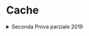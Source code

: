 # Cache

<details>
<summary>Seconda Prova parziale 2019</summary><br>

> Esercizio su cache. Si vuole progettare una cache a mappatura diretta per un sistema a 22 bit e blocchi di 32 byte. Rispondere alle domande che seguono supponendo di avere a disposizione uno spazio di 100KB sul microprocessore.

 ![Disegnino](/imgs/Cache.svg)

<details> 
<summary>Domande:</summary><br>

>a) Indicare la dimensione minima della cache in grado di garantire che su ciascuna slot non
collidano più di 128 blocchi. Esprimere il risultato nel formato XM (dove M=B,KB,MB,GB o
TB) arrotondando all'intero superiore (per esempio: 125KB).
<details>
<summary>Soluzione</summary><br>

>33Byte*2^(10) = 33KB dove 2^10 è la Line
</details>

>b) Indicare la struttura dell'indirizzo per la cache individuata nella domanda precedente,
specificando la dimensione dei vari campi (tag,line,byte) nel formato X:Y:Z (per esempio:
5:12:8).

<details>
<summary>Soluzione</summary><br>

>7:10:5
</details>

>c) Indicare la struttura di una slot della cache individuata nella domanda precedente,
specificando la dimensione dei vari campi (validità,tag,dati) nel formato XM:YM:ZM, dove
M = b (bit) o B (Byte) (per esempio: 3b:15b:55B).

<details>
<summary>Soluzione</summary><br>

>1b:7b:32B

</details>

>d) Indicare, indipendentemente dal numero di collisioni, la struttura dell'indirizzo che
consente di massimizzare la dimensione della cache specificando la dimensione dei vari
campi (tag,line,byte) nel formato X:Y:Z (per esempio: 5:12:8).

<details>
<summary>Soluzione</summary><br>

>6:11:5
>
>2^11(Line) * 33Byte = 64KB
</details>

>e) Indicare il numero di collisioni nel caso in cui, mantenendo lo stesso numero di slot della
cache individuata nelle domande precedenti, la cache viene realizzata a due vie.

<details>
<summary>Soluzione</summary><br>

>E’ equivalente a mettere 2 Blocchi uno dopo l’altro.
>
>???
</details>
</details>
</details>
